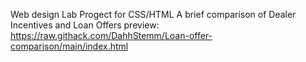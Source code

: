 Web design Lab Progect for CSS/HTML
A brief comparison of Dealer Incentives and Loan Offers
preview: https://raw.githack.com/DahhStemm/Loan-offer-comparison/main/index.html

